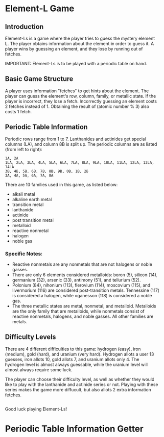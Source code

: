 # Element-L Game
## Introduction
Element-Ls is a game where the player tries to guess the mystery element L.
The player obtains information about the element in order to guess it.
A player wins by guessing an element, and they lose by running out of fetches.

IMPORTANT: Element-Ls is to be played with a periodic table on hand.
## Basic Game Structure

A player uses information "fetches" to get hints about the element. The player can guess the element's row, column, family, or metallic state. If the player is incorrect, they lose a fetch.
Incorrectly guessing an element costs 2 fetches instead of 1. Obtaining the result of (atomic number % 3) also costs 1 fetch.

## Periodic Table Information
Periodic rows range from 1 to 7. Lanthanides and actinides get special columns (LA), and column 8B is split up. The periodic columns are as listed (from left to right):

	1A, 2A
	1LA, 2LA, 3LA, 4LA, 5LA, 6LA, 7LA, 8LA, 9LA, 10LA, 11LA, 12LA, 13LA, 14LA
	3B, 4B, 5B, 6B, 7B, 8B, 9B, 0B, 1B, 2B
	3A, 4A, 5A, 6A, 7A, 8A

There are 10 families used in this game, as listed below:
- alkali metal
- alkaline earth metal
- transition metal
- lanthanide
- actinide
- post transition metal
- metalloid
- reactive nonmetal
- halogen
- noble gas
	
### Specific Notes:
- Reactive nonmetals are any nonmetals that are not halogens or noble gasses.
- There are only 6 elements considered metalloids: boron (5), silicon (14), germanium (32), arsenic (33), antimony (51), and tellurium (52).
- Polonium (84), nihonium (113), flerovium (114), moscovium (115), and livermorium (116) are considered post-transition metals. Tennessine (117) is considered a halogen, while oganesson (118) is considered a noble gas.
- The three metallic states are metal, nonmetal, and metalloid. Metalloids are the only family that are metalloids, while nonmetals consist of reactive nonmetals, halogens, and noble gasses. All other families are metals.
## Difficulty Levels
There are 4 different difficulties to this game: hydrogen (easy), iron (medium), gold (hard), and uranium (very hard).
Hydrogen allots a user 13 guesses, iron allots 10, gold allots 7, and uranium allots only 4.
The hydrogen level is almost always guessable, while the uranium level will almost always require some luck.

The player can choose their difficulty level, as well as whether they would like to play with the lanthanide and actinide series or not. Playing with these series makes the game more diffucult, but also allots 2 extra information fetches.
##
Good luck playing Element-Ls!

# Periodic Table Information Getter
